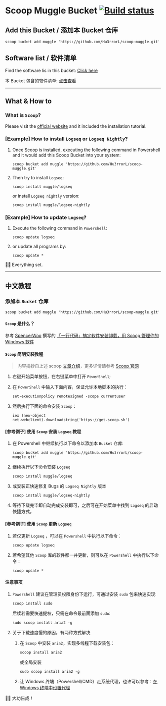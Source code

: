 # Scoop Muggle Bucket [![Build status](https://ci.appveyor.com/api/projects/status/eiyp2qhs11n83jo0/branch/main?svg=true)](https://ci.appveyor.com/project/hu3rror/scoop-muggle/branch/master)

## Add this Bucket / 添加本 Bucket 仓库

``` pwsh
scoop bucket add muggle 'https://github.com/Hu3rrorL/scoop-muggle.git'
```

## Software list / 软件清单

Find the software lis in this bucket: [Click here](bucket)

本 Bucket 包含的软件清单: [点击查看](bucket)

---

## What & How to

### What is `Scoop`?
Please visit the [official website](https://scoop.sh/) and it included the installation tutorial.

### [Example] How to install `Logseq` or `Logseq Nightly`?
1. Once Scoop is installed, executing the following command in Powershell and it would add this Scoop Bucket into your system:

    ``` pwsh
    scoop bucket add muggle 'https://github.com/Hu3rrorL/scoop-muggle.git'
    ```

2. Then try to install `Logseq`:

    ``` pwsh
    scoop install muggle/logseq
    ```
    or install `Logseq nightly` version:

    ``` pwsh
    scoop install muggle/logseq-nightly
    ```

### [Example] How to update `Logseq`?
1. Execute the following command in `Powershell`:

    ``` pwsh
    scoop update logseq
    ```

2. or update all programs by:

    ``` pwsh
    scoop update *
    ```

🎉🎉 Everything set.

---

## 中文教程

### 添加本 `Bucket` 仓库

``` pwsh
scoop bucket add muggle 'https://github.com/Hu3rrorL/scoop-muggle.git'
```

#### `Scoop` 是什么？
参考 [SpencerWoo](https://sspai.com/u/spencerwoo/updates) 撰写的 [「一行代码」搞定软件安装卸载，用 Scoop 管理你的 Windows 软件](https://sspai.com/post/52496)

#### `Scoop` 简明安装教程
> 内容摘抄自上述 scoop [文章介绍](https://sspai.com/post/52496)，更多详情请参考 [Scoop 官网](https://scoop.sh/)

1. 右键开始菜单按钮，在右键菜单中打开 `PowerShell`;
2. 在 `PowerShell` 中输入下面内容，保证允许本地脚本的执行：

    ``` pwsh
    set-executionpolicy remotesigned -scope currentuser
    ```

3. 然后执行下面的命令安装 `Scoop`：

    ``` pwsh
    iex (new-object net.webclient).downloadstring('https://get.scoop.sh')
    ```

#### [参考例子] 使用 `Scoop` 安装 `Logseq` 教程
1. 在 Powershell 中继续执行以下命令以添加本 `Bucket` 仓库:

    ``` pwsh
    scoop bucket add muggle 'https://github.com/Hu3rrorL/scoop-muggle.git'
    ```

2. 继续执行以下命令安装 `Logseq`

    ``` pwsh
    scoop install muggle/logseq
    ```
3. 或安装正快速修复 Bugs 的 `Logseq Nightly` 版本

    ``` pwsh
    scoop install muggle/logseq-nightly
    ```

3. 等待下载完毕即自动完成安装即可，之后可在开始菜单中找到 `Logseq` 的启动快捷方式。

#### [参考例子] 使用 `Scoop` 更新 `Logseq`
1. 若仅更新 `Logseq` ，可以在 `Powershell` 中执行以下命令：

    ``` pwsh
    scoop update logseq
    ```

2. 若希望其他 `Scoop` 库的软件都一并更新，则可以在 `Powershell` 中执行以下命令：

    ```  pwsh
    scoop update *
    ```

#### 注意事项
1. `Powershell` 建议在管理员权限身份下运行，可通过安装 `sudo` 包来快速实现:

    ``` pwsh
    scoop install sudo
    ```

    后续若需要快速提权，只需在命令最前面添加 `sudo`:

    ``` pwsh
    sudo scoop install aria2 -g
    ```

2. 关于下载速度慢的原因，有两种方式解决
    1. 在 `Scoop` 中安装 `aria2`，实现多线程下载安装包：

        ``` pwsh
        scoop install aria2
        ```

        或全局安装

        ``` pwsh
        sudo scoop install aria2 -g
        ```

    2. 让 Windows 终端（Powershell/CMD）走系统代理，也许可以参考：[在 Windows 终端中设置代理](https://www.yixuju.cn/other/talking-about-proxy/)

🎉🎉 大功告成！

